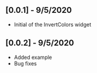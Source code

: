 ## [0.0.1] - 9/5/2020

* Initial of the InvertColors widget

## [0.0.2] - 9/5/2020

* Added example
* Bug fixes